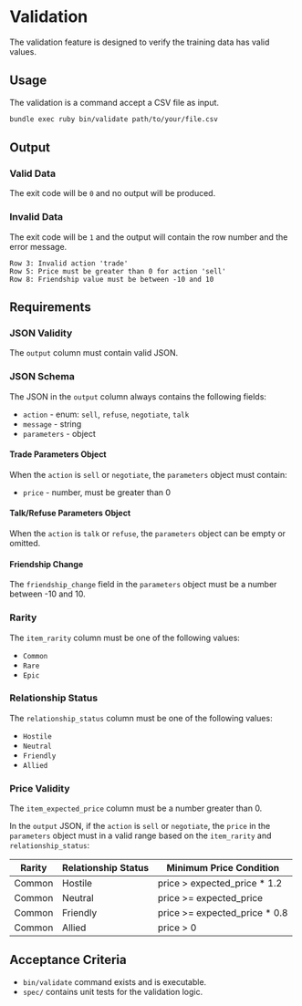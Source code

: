# Validation

The validation feature is designed to verify the training data has valid values.

## Usage

The validation is a command accept a CSV file as input.

```bash
bundle exec ruby bin/validate path/to/your/file.csv
```

## Output

### Valid Data

The exit code will be `0` and no output will be produced.

### Invalid Data

The exit code will be `1` and the output will contain the row number and the error message.

```
Row 3: Invalid action 'trade'
Row 5: Price must be greater than 0 for action 'sell'
Row 8: Friendship value must be between -10 and 10
```

## Requirements

### JSON Validity

The `output` column must contain valid JSON.

### JSON Schema

The JSON in the `output` column always contains the following fields:

- `action` - enum: `sell`, `refuse`, `negotiate`, `talk`
- `message` - string
- `parameters` - object

#### Trade Parameters Object

When the `action` is `sell` or `negotiate`, the `parameters` object must contain:

- `price` - number, must be greater than 0

#### Talk/Refuse Parameters Object

When the `action` is `talk` or `refuse`, the `parameters` object can be empty or omitted.

#### Friendship Change

The `friendship_change` field in the `parameters` object must be a number between -10 and 10.

### Rarity

The `item_rarity` column must be one of the following values:

- `Common`
- `Rare`
- `Epic`

### Relationship Status

The `relationship_status` column must be one of the following values:

- `Hostile`
- `Neutral`
- `Friendly`
- `Allied`

### Price Validity

The `item_expected_price` column must be a number greater than 0.

In the `output` JSON, if the `action` is `sell` or `negotiate`, the `price` in the `parameters` object must in a valid range based on the `item_rarity` and `relationship_status`:

| Rarity | Relationship Status | Minimum Price Condition       |
|--------|---------------------|-------------------------------|
| Common | Hostile             | price > expected_price * 1.2  |
| Common | Neutral             | price >= expected_price       |
| Common | Friendly            | price >= expected_price * 0.8 |
| Common | Allied              | price > 0                     |

## Acceptance Criteria

- `bin/validate` command exists and is executable.
- `spec/` contains unit tests for the validation logic.
